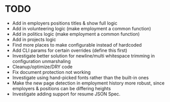 # TODO

- Add in employers positions titles & show full logic
- Add in volunteering logic (make employment a common function)
- Add in politics logic (make employment a common function)
- Add in projects logic
- Find more places to make configurable instead of hardcoded
- Add CLI params for certain overrides (define this first)
- Investigate better solution for newline/multi whitespace trimming in configuration
  unmarshaling
- Cleanup/optimize/DRY code
- Fix document protection not working
- Investigate using hand-picked fonts rather than the built-in ones
- Make the new page detection in employment history more robust, since employers
  & positions can be differing heights
- Investigate adding support for resume JSON Spec.
